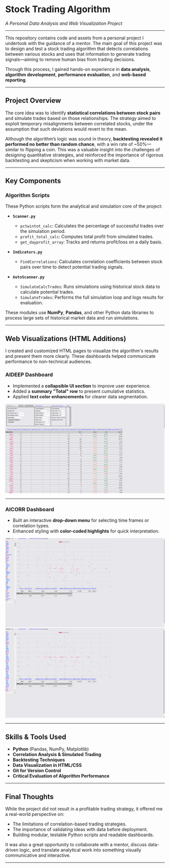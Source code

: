 # Stock Trading Algorithm  
*A Personal Data Analysis and Web Visualization Project*

---

This repository contains code and assets from a personal project I undertook with the guidance of a mentor. The main goal of this project was to design and test a stock trading algorithm that detects correlations between various stocks and uses that information to generate trading signals—aiming to remove human bias from trading decisions.

Through this process, I gained hands-on experience in **data analysis**, **algorithm development**, **performance evaluation**, and **web-based reporting**.

---

## Project Overview

The core idea was to identify **statistical correlations between stock pairs** and simulate trades based on those relationships. The strategy aimed to exploit temporary misalignments between correlated stocks, under the assumption that such deviations would revert to the mean.

Although the algorithm’s logic was sound in theory, **backtesting revealed it performed no better than random chance**, with a win rate of ~50%—similar to flipping a coin. This was a valuable insight into the challenges of designing quantitative strategies, and reinforced the importance of rigorous backtesting and skepticism when working with market data.

---

## Key Components

### Algorithm Scripts

These Python scripts form the analytical and simulation core of the project:

- **`Scanner.py`**
  - `pctwintot_calc`: Calculates the percentage of successful trades over the simulation period.
  - `profit_total_calc`: Computes total profit from simulated trades.
  - `get_dayprofit_array`: Tracks and returns profit/loss on a daily basis.

- **`Indicators.py`**
  - `FindCorrelations`: Calculates correlation coefficients between stock pairs over time to detect potential trading signals.

- **`AutoScanner.py`**
  - `SimulateCalcTrades`: Runs simulations using historical stock data to calculate potential trades.
  - `SimulateTrades`: Performs the full simulation loop and logs results for evaluation.

These modules use **NumPy**, **Pandas**, and other Python data libraries to process large sets of historical market data and run simulations.

---

## Web Visualizations (HTML Additions)

I created and customized HTML pages to visualize the algorithm's results and present them more clearly. These dashboards helped communicate performance to non-technical audiences.

### AIDEEP Dashboard

- Implemented a **collapsible UI section** to improve user experience.
- Added a **summary "Total" row** to present cumulative statistics.
- Applied **text color enhancements** for clearer data segmentation.

![](./AIDEEP_Collapse.png)


---

### AICORR Dashboard

- Built an interactive **drop-down menu** for selecting time frames or correlation types.
- Enhanced styling with **color-coded highlights** for quick interpretation.

![AICORR 1-Day](./AICORR_1day.png)  
![AICORR 2-Day](./AICORR_2day.png)

---

## Skills & Tools Used

- **Python** (Pandas, NumPy, Matplotlib)
- **Correlation Analysis & Simulated Trading**
- **Backtesting Techniques**
- **Data Visualization in HTML/CSS**
- **Git for Version Control**
- **Critical Evaluation of Algorithm Performance**

---

## Final Thoughts

While the project did not result in a profitable trading strategy, it offered me a real-world perspective on:

- The limitations of correlation-based trading strategies.
- The importance of validating ideas with data before deployment.
- Building modular, testable Python scripts and readable dashboards.

It was also a great opportunity to collaborate with a mentor, discuss data-driven logic, and translate analytical work into something visually communicative and interactive.

---
